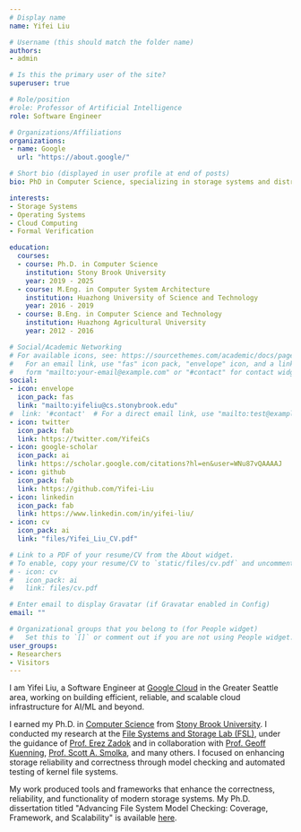 ```yaml
---
# Display name
name: Yifei Liu

# Username (this should match the folder name)
authors:
- admin

# Is this the primary user of the site?
superuser: true

# Role/position
#role: Professor of Artificial Intelligence
role: Software Engineer

# Organizations/Affiliations
organizations:
- name: Google
  url: "https://about.google/"

# Short bio (displayed in user profile at end of posts)
bio: PhD in Computer Science, specializing in storage systems and distributed systems; passionate about building reliable and scalable infrastructure.

interests:
- Storage Systems
- Operating Systems
- Cloud Computing
- Formal Verification

education:
  courses:
  - course: Ph.D. in Computer Science
    institution: Stony Brook University
    year: 2019 - 2025
  - course: M.Eng. in Computer System Architecture
    institution: Huazhong University of Science and Technology
    year: 2016 - 2019
  - course: B.Eng. in Computer Science and Technology
    institution: Huazhong Agricultural University
    year: 2012 - 2016

# Social/Academic Networking
# For available icons, see: https://sourcethemes.com/academic/docs/page-builder/#icons
#   For an email link, use "fas" icon pack, "envelope" icon, and a link in the
#   form "mailto:your-email@example.com" or "#contact" for contact widget.
social:
- icon: envelope
  icon_pack: fas
  link: "mailto:yifeliu@cs.stonybrook.edu"
#  link: '#contact'  # For a direct email link, use "mailto:test@example.org".
- icon: twitter
  icon_pack: fab
  link: https://twitter.com/YifeiCs
- icon: google-scholar
  icon_pack: ai
  link: https://scholar.google.com/citations?hl=en&user=WNu87vQAAAAJ
- icon: github
  icon_pack: fab
  link: https://github.com/Yifei-Liu
- icon: linkedin
  icon_pack: fab
  link: https://www.linkedin.com/in/yifei-liu/
- icon: cv
  icon_pack: ai
  link: "files/Yifei_Liu_CV.pdf"

# Link to a PDF of your resume/CV from the About widget.
# To enable, copy your resume/CV to `static/files/cv.pdf` and uncomment the lines below.
# - icon: cv
#   icon_pack: ai
#   link: files/cv.pdf

# Enter email to display Gravatar (if Gravatar enabled in Config)
email: ""

# Organizational groups that you belong to (for People widget)
#   Set this to `[]` or comment out if you are not using People widget.
user_groups:
- Researchers
- Visitors
---
```


I am Yifei Liu, a Software Engineer at [Google Cloud](https://cloud.google.com/) in the Greater Seattle area, working on building efficient, reliable, and scalable cloud infrastructure for AI/ML and beyond. 

I earned my Ph.D. in [Computer Science](https://www.cs.stonybrook.edu) from [Stony Brook University](https://www.stonybrook.edu).
I conducted my research at the [File Systems and Storage Lab (FSL)](http://www.fsl.cs.stonybrook.edu/), under the guidance of [Prof. Erez Zadok](https://www3.cs.stonybrook.edu/~ezk/) and in collaboration with [Prof. Geoff Kuenning](https://www.cs.hmc.edu/~geoff/geoff.html), [Prof. Scott A. Smolka](https://www3.cs.stonybrook.edu/~sas/), and many others. I focused on enhancing storage reliability and correctness through model checking and automated testing of kernel file systems.

My work produced tools and frameworks that enhance the correctness, reliability, and functionality of modern storage systems. My Ph.D. dissertation titled "Advancing File System Model Checking: Coverage, Framework, and Scalability" is available [here](files/yifei-liu-phd-dissertation.pdf).
